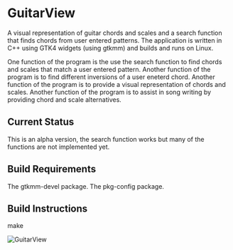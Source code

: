# GuitarView
A visual representation of guitar chords and scales and a search function that finds chords from user entered patterns.
The application is written in C++ using GTK4 widgets (using gtkmm) and builds and runs on Linux.

One function of the program is the use the search function to find chords and scales
that match a user entered pattern.
Another function of the program is to find different inversions of a user eneterd chord.
Another function of the program is to provide a visual representation of chords and scales.
Another function of the program is to assist in song writing by providing chord and scale alternatives.

Current Status
--------------
This is an alpha version, the search function works but many of the functions are not implemented yet.

Build Requirements
------------------
The gtkmm-devel package.
The pkg-config package.

Build Instructions
------------------
make




![GuitarView](https://github.com/ScottBaillie/GuitarView/assets/9945384/47a410b9-7229-42fd-b118-9042b32046e4)
